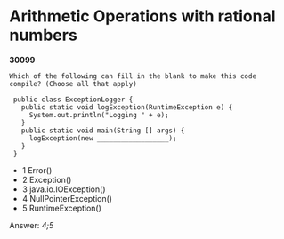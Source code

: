 Arithmetic Operations with rational numbers
===========================================
**30099**
```
Which of the following can fill in the blank to make this code compile? (Choose all that apply) 
 
 public class ExceptionLogger {  
   public static void logException(RuntimeException e) {  
     System.out.println("Logging " + e);  
   }  
   public static void main(String [] args) {  
     logException(new __________________);  
   }  
 } 
```


- 1 Error()
- 2 Exception()
- 3 java.io.IOException()
- 4 NullPointerException()
- 5 RuntimeException()

Answer: *4;5*

